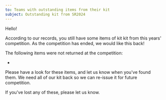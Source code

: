 ```yaml
---
to: Teams with outstanding items from their kit
subject: Outstanding kit from SR2024
---
```


Hello!

According to our records, you still have some items of kit kit from this years' competition. As the competition has ended, we would like this back!

The following items were not returned at the competition:

-

Please have a look for these items, and let us know when you've found them. We need all of our kit back so we can re-issue it for future competition.

If you've lost any of these, please let us know.

